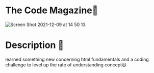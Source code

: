 # The Code Magazine📘

![Screen Shot 2021-12-09 at 14 50 13](https://user-images.githubusercontent.com/62022158/145391576-4a9cde87-5634-4c98-b5c5-69f38c20a66a.png)

# Description 🦁

learned something new concerning html fundamentals and a coding challenge to level up the rate of understanding concept😃
